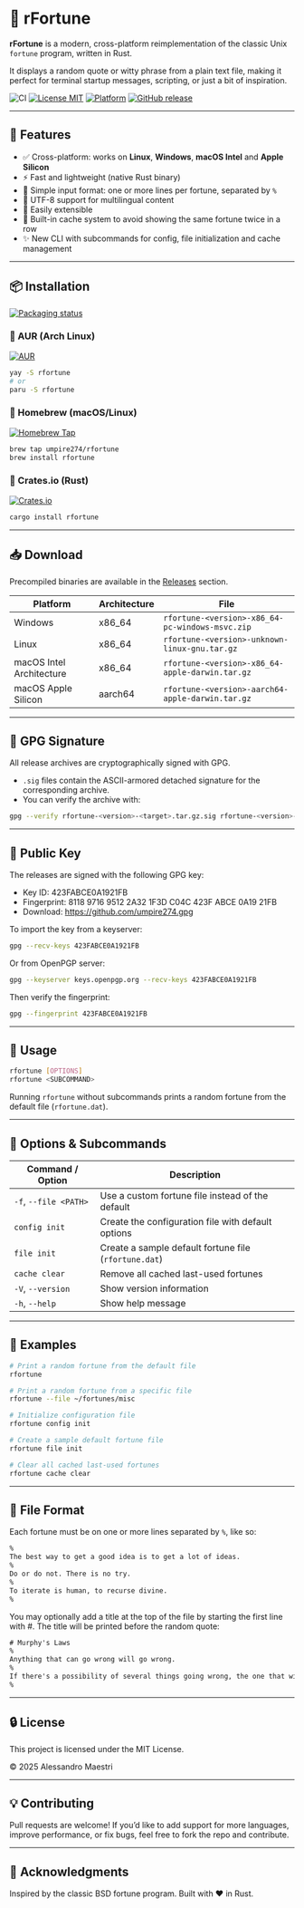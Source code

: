 # 🥠 rFortune

**rFortune** is a modern, cross-platform reimplementation of the classic Unix `fortune` program, written in Rust.

It displays a random quote or witty phrase from a plain text file, making it perfect for terminal startup messages,
scripting, or just a bit of inspiration.

![CI](https://github.com/umpire274/rfortune/actions/workflows/ci.yml/badge.svg)
[![License MIT](https://img.shields.io/badge/license-MIT-green.svg)](LICENSE)
[![Platform](https://img.shields.io/badge/platform-Windows%20%7C%20Linux%20%7C%20macOS%20Intel%20%7C%20macOS%20Apple%20Silicon-blue)](https://github.com/umpire274/rFortune/releases)
[![GitHub release](https://img.shields.io/github/v/release/umpire274/rfortune)](https://github.com/umpire274/rfortune/releases/latest)


---

## 🚀 Features

- ✅ Cross-platform: works on **Linux**, **Windows**, **macOS Intel** and **Apple Silicon**
- ⚡ Fast and lightweight (native Rust binary)
- 📁 Simple input format: one or more lines per fortune, separated by `%`
- 🌹 UTF-8 support for multilingual content
- 🧩 Easily extensible
- 🧠 Built-in cache system to avoid showing the same fortune twice in a row
- ✨ New CLI with subcommands for config, file initialization and cache management

---

## 📦 Installation

[![Packaging status](https://repology.org/badge/vertical-allrepos/rfortune.svg)](https://repology.org/project/rfortune/versions)

### 🐧 AUR (Arch Linux)

[![AUR](https://img.shields.io/aur/version/rfortune)](https://aur.archlinux.org/packages/rfortune)

```bash
yay -S rfortune
# or
paru -S rfortune
```

### 🍺 Homebrew (macOS/Linux)

[![Homebrew Tap](https://img.shields.io/badge/homebrew-tap-brightgreen)](https://github.com/umpire274/homebrew-rfortune)

```bash
brew tap umpire274/rfortune
brew install rfortune
```

### 🦀 Crates.io (Rust)

[![Crates.io](https://img.shields.io/crates/v/rfortune)](https://crates.io/crates/rfortune)

```bash
cargo install rfortune
```

---

## 📥 Download

Precompiled binaries are available in the [Releases](https://github.com/umpire274/rfortune/releases) section.

| Platform                 | Architecture | File                                             |
|--------------------------|--------------|--------------------------------------------------|
| Windows                  | x86_64       | `rfortune-<version>-x86_64-pc-windows-msvc.zip`  |
| Linux                    | x86_64       | `rfortune-<version>-unknown-linux-gnu.tar.gz`    |
| macOS Intel Architecture | x86_64       | `rfortune-<version>-x86_64-apple-darwin.tar.gz`  |
| macOS Apple Silicon      | aarch64      | `rfortune-<version>-aarch64-apple-darwin.tar.gz` |

---

## 🔐 GPG Signature

All release archives are cryptographically signed with GPG.

- `.sig` files contain the ASCII-armored detached signature for the corresponding archive.
- You can verify the archive with:

```bash
gpg --verify rfortune-<version>-<target>.tar.gz.sig rfortune-<version>-<target>.tar.gz
```

---

## 🔑 Public Key

The releases are signed with the following GPG key:

* Key ID: 423FABCE0A1921FB
* Fingerprint: 8118 9716 9512 2A32 1F3D C04C 423F ABCE 0A19 21FB
* Download: https://github.com/umpire274.gpg

To import the key from a keyserver:

```sh
gpg --recv-keys 423FABCE0A1921FB
```

Or from OpenPGP server:

```sh
gpg --keyserver keys.openpgp.org --recv-keys 423FABCE0A1921FB
```

Then verify the fingerprint:

```sh
gpg --fingerprint 423FABCE0A1921FB
```

---

## 🚀 Usage

```sh
rfortune [OPTIONS]
rfortune <SUBCOMMAND>
```

Running `rfortune` without subcommands prints a random fortune from the default file (`rfortune.dat`).

---

## 🧩 Options & Subcommands

| Command / Option      | Description                                           |
|-----------------------|-------------------------------------------------------|
| `-f`, `--file <PATH>` | Use a custom fortune file instead of the default      |
| `config init`         | Create the configuration file with default options    |
| `file init`           | Create a sample default fortune file (`rfortune.dat`) |
| `cache clear`         | Remove all cached last-used fortunes                  |
| `-V`, `--version`     | Show version information                              |
| `-h`, `--help`        | Show help message                                     |

---

## 🧪 Examples

```sh
# Print a random fortune from the default file
rfortune

# Print a random fortune from a specific file
rfortune --file ~/fortunes/misc

# Initialize configuration file
rfortune config init

# Create a sample default fortune file
rfortune file init

# Clear all cached last-used fortunes
rfortune cache clear
```

---

## 📁 File Format

Each fortune must be on one or more lines separated by `%`, like so:

```txt
%
The best way to get a good idea is to get a lot of ideas.
%
Do or do not. There is no try.
%
To iterate is human, to recurse divine.
%
```

You may optionally add a title at the top of the file by starting the first line with #. The title will be printed
before the random quote:

```txt
# Murphy's Laws
%
Anything that can go wrong will go wrong.
%
If there's a possibility of several things going wrong, the one that will cause the most damage will be the one to go wrong.
%
```

---

## 🔒 License

This project is licensed under the MIT License.

© 2025 Alessandro Maestri

---

## 💡 Contributing

Pull requests are welcome! If you’d like to add support for more languages, improve performance, or fix bugs, feel free
to fork the repo and contribute.

---

## 🙌 Acknowledgments

Inspired by the classic BSD fortune program. Built with ❤️ in Rust.
